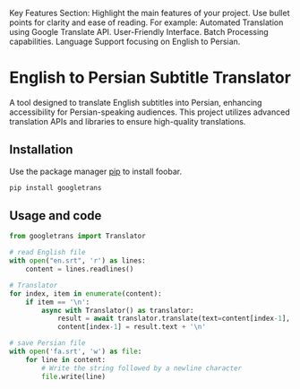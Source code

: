 
Key Features Section:
    Highlight the main features of your project. Use bullet points for clarity and ease of reading. For example:
    Automated Translation using Google Translate API.
    User-Friendly Interface.
    Batch Processing capabilities.
    Language Support focusing on English to Persian.

# English to Persian Subtitle Translator

A tool designed to translate English subtitles into Persian, enhancing accessibility for Persian-speaking audiences. This project utilizes advanced translation APIs and libraries to ensure high-quality translations.

## Installation

Use the package manager [pip](https://pip.pypa.io/en/stable/) to install foobar.

```bash
pip install googletrans
```

## Usage and code

```python
from googletrans import Translator

# read English file
with open("en.srt", 'r') as lines:
    content = lines.readlines()

# Translator
for index, item in enumerate(content):
    if item == '\n':
        async with Translator() as translator:
            result = await translator.translate(text=content[index-1], src='en', dest='fa')
            content[index-1] = result.text + '\n'

# save Persian file
with open('fa.srt', 'w') as file:
    for line in content:
        # Write the string followed by a newline character
        file.write(line)
```
